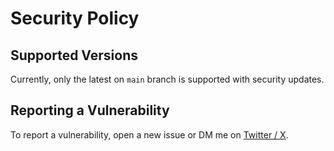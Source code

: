 # Security Policy

## Supported Versions

Currently, only the latest on `main` branch is supported with security updates.

## Reporting a Vulnerability

To report a vulnerability, open a new issue or DM me on [Twitter / X](https://twitter.com/foundmalek).
